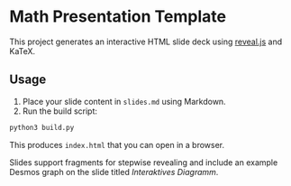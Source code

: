 # Math Presentation Template

This project generates an interactive HTML slide deck using [reveal.js](https://revealjs.com/) and KaTeX.

## Usage

1. Place your slide content in `slides.md` using Markdown.
2. Run the build script:

```bash
python3 build.py
```

This produces `index.html` that you can open in a browser.

Slides support fragments for stepwise revealing and include an example Desmos graph on the slide titled *Interaktives Diagramm*.
